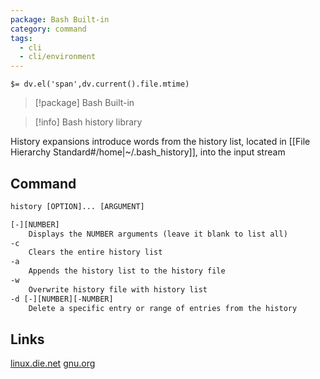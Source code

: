 ```yaml
---
package: Bash Built-in
category: command
tags:
  - cli
  - cli/environment
---
```


`$= dv.el('span',dv.current().file.mtime)`
> [!package] Bash Built-in

> [!info] Bash history library

History expansions introduce words from the history list, located in [[File Hierarchy Standard#/home|~/.bash_history]], into the input stream

## Command
```txt
history [OPTION]... [ARGUMENT]

[-][NUMBER]
	Displays the NUMBER arguments (leave it blank to list all)
-c
	Clears the entire history list
-a
	Appends the history list to the history file
-w
	Overwrite history file with history list
-d [-][NUMBER][-NUMBER]
	Delete a specific entry or range of entries from the history
```

## Links
[linux.die.net](https://linux.die.net/man/3/history)
[gnu.org](https://www.gnu.org/software/bash/manual/html_node/Bash-History-Builtins.html)
